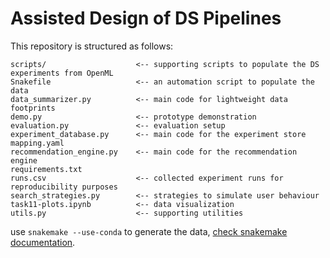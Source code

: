 # Assisted Design of DS Pipelines

This repository is structured as follows:

```
scripts/                    <-- supporting scripts to populate the DS experiments from OpenML
Snakefile                   <-- an automation script to populate the data
data_summarizer.py          <-- main code for lightweight data footprints
demo.py                     <-- prototype demonstration
evaluation.py               <-- evaluation setup
experiment_database.py      <-- main code for the experiment store
mapping.yaml   
recommendation_engine.py    <-- main code for the recommendation engine
requirements.txt
runs.csv                    <-- collected experiment runs for reproducibility purposes
search_strategies.py        <-- strategies to simulate user behaviour
task11-plots.ipynb          <-- data visualization
utils.py                    <-- supporting utilities
```

use ```snakemake --use-conda``` to generate the data, [check snakemake documentation](https://snakemake.readthedocs.io/en/stable/).
